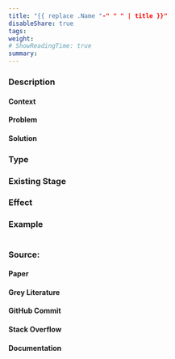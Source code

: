 ```yaml
---
title: "{{ replace .Name "-" " " | title }}"
disableShare: true
tags: 
weight: 
# ShowReadingTime: true	
summary:
---
```


### Description

#### Context

#### Problem

#### Solution


### Type


### Existing Stage


### Effect


### Example

```diff

```

### Source:

#### Paper 

#### Grey Literature

#### GitHub Commit

#### Stack Overflow

#### Documentation

